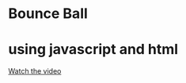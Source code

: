 # Bounce Ball 
# using javascript and html

[Watch the video](https://user-images.githubusercontent.com/64982801/110359670-abdde480-8035-11eb-9a28-197eb4546d7f.mp4)



